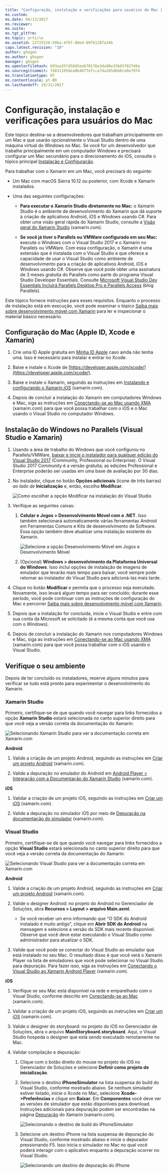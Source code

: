 ```yaml
---
title: "Configuração, instalação e verificações para usuários do Mac | Microsoft Docs"
ms.custom: 
ms.date: 04/13/2017
ms.reviewer: 
ms.suite: 
ms.tgt_pltfrm: 
ms.topic: article
ms.assetid: 22725520-59ba-4f6f-80e4-097b1287a34b
caps.latest.revision: "10"
author: ghogen
ms.author: ghogen
manager: ghogen
ms.openlocfilehash: b93ea35fd58d5ee678176e3da98e33b65f82740a
ms.sourcegitcommit: f40311056ea0b4677efcca74a285dbb0ce0e7974
ms.translationtype: HT
ms.contentlocale: pt-BR
ms.lasthandoff: 10/31/2017
---
```

# <a name="setup-install-and-verifications-for-mac-users"></a>Configuração, instalação e verificações para usuários do Mac
Este tópico destina-se a desenvolvedores que trabalham principalmente em um Mac e que usarão opcionalmente o Visual Studio dentro de uma máquina virtual do Windows no Mac. Se você for um desenvolvedor que trabalhe principalmente em um computador Windows e precisará configurar um Mac secundário para o direcionamento do iOS, consulte o tópico principal [Instalação e Configuração](../cross-platform/setup-and-install.md).

 Para trabalhar com o Xamarin em um Mac, você precisará do seguinte:

-   Um Mac com macOS Sierra 10.12 ou posterior, com Xcode e Xamarin instalados.

-   Uma das seguintes configurações:

    -   **Para executar o Xamarin Studio diretamente no Mac:** o Xamarin Studio é o ambiente de desenvolvimento do Xamarin que dá suporte à criação de aplicativos Android, iOS e Windows usando C#.  Para obter uma visão geral rápida do Xamarin Studio, consulte a [Visão geral do Xamarin Studio](https://xamarin.com/studio) (xamarin.com).

    -   **Se você já tiver o Parallels ou VMWare configurado em seu Mac:** execute o Windows com o Visual Studio 2017 e o Xamarin no Parallels ou VMWare.  Com essa configuração, o Xamarin é uma extensão que é instalada com o Visual Studio e que oferece a capacidade de usar o Visual Studio como ambiente de desenvolvimento para a criação de aplicativos Android, iOS e Windows usando C#.  Observe que você pode obter uma assinatura de 3 meses gratuita do Parallels como parte do programa Visual Studio Developer Essentials. Consulte [Microsoft Visual Studio Dev Essentials Incluirá Parallels Desktop Pro e Parallels Access](http://blog.parallels.com/blog/2015/11/18/visual-studio-dev-essentials/) (blog Parallels).

 Este tópico fornece instruções para esses requisitos.  Enquanto o processo de instalação está em execução, você pode examinar o tópico [Saiba mais sobre desenvolvimento móvel com Xamarin](../cross-platform/learn-about-mobile-development-with-xamarin.md) para ler e inspecionar o material básico necessário.

##  <a name="mac"></a> Configuração do Mac (Apple ID, Xcode e Xamarin)

1.  Crie uma ID Apple gratuita em [Minha ID Apple](https://appleid.apple.com/) caso ainda não tenha uma. Isso é necessário para instalar e entrar no Xcode.

2.  Baixe e instale o Xcode de [https://developer.apple.com/xcode/](https://developer.apple.com/xcode/).

3.  Baixe e instale o Xamarin, seguindo as instruções em [Instalando e configurando o Xamarin.iOS](http://developer.xamarin.com/guides/ios/getting_started/installation/mac/) (xamarin.com).

4.  Depois de concluir a instalação do Xamarin em computadores Windows e Mac, siga as instruções em [Conectando-se ao Mac usando XMA](http://developer.xamarin.com/guides/ios/getting_started/installation/windows/#Connecting_to_the_Mac_Using_XMA) (xamarin.com) para que você possa trabalhar com o iOS e o Mac usando o Visual Studio no computador Windows.

##  <a name="windows"></a> Instalação do Windows no Parallels (Visual Studio e Xamarin)

1.  Usando a área de trabalho do Windows que você configurou no Parallels/VMWare, [baixar e inicie o instalador para qualquer edição do Visual Studio 2017](https://www.visualstudio.com/downloads/) (Community, Professional ou Enterprise). O Visual Studio 2017 Community é a versão gratuita; as edições Professional e Enterprise poderão ser usadas em uma base de avaliação por 30 dias.

2.  No instalador, clique no botão **Opções adicionais** (ícone de três barras) _ao lado de_ **Inicialização** e, então, escolha **Modificar**.  
  
     ![Como escolher a opção Modificar na instalação do Visual Studio](../cross-platform/media/cross-plat-xamarin-setup-1a.png "Instalação 1 entre várias plataformas do Xamarin")  
  
3.  Verifique as seguintes caixas:

    1.  **Celular e Jogos > Desenvolvimento Móvel com o .NET**. Isso também selecionará automaticamente várias ferramentas Android em Ferramentas Comuns e Kits de desenvolvimento de Software. Essa opção também deve atualizar uma instalação existente do Xamarin.  
  
         ![Selecione a opção Desenvolvimento Móvel em Jogos e Desenvolvimento Móvel](../cross-platform/media/cross-plat-xamarin-setup-2a.png "Instalação 2 entre várias plataformas do Xamarin")  
  
    2. (Opcional) **Windows > desenvolvimento da Plataforma Universal do Windows**. Isso inclui opções de instalação de imagens de emulador que levarão mais tempo para baixar; você sempre pode retornar ao instalador do Visual Studio para adicioná-las mais tarde.  

4.  Clique no botão **Modificar** e permita que o processo seja executado. Novamente, isso levará algum tempo para ser concluído; durante esse período, você pode continuar com as instruções de configuração do Mac e percorrer [Saiba mais sobre desenvolvimento móvel com Xamarin](../cross-platform/learn-about-mobile-development-with-xamarin.md).

5.  Depois que a instalação for concluída, inicie o Visual Studio e entre com sua conta da Microsoft se solicitado (é a mesma conta que você usa com o Windows).

6.  Depois de concluir a instalação do Xamarin nos computadores Windows e Mac, siga as instruções em [Conectando-se ao Mac usando XMA](http://developer.xamarin.com/guides/ios/getting_started/installation/windows/#Connecting_to_the_Mac_Using_XMA) (xamarin.com) para que você possa trabalhar com o iOS usando o Visual Studio.

##  <a name="verify"></a> Verifique o seu ambiente
 Depois de ter concluído os instaladores, reserve alguns minutos para verificar se tudo está pronto para experimentar o desenvolvimento do Xamarin.

### <a name="xamarin-studio"></a>Xamarin Studio
 Primeiro, certifique-se de que quando você navegar para links fornecidos a opção **Xamarin Studio** estará selecionada no canto superior direito para que você veja a versão correta da documentação do Xamarin:

 ![Selecionando Xamarin Studio para ver a documentação correta em Xamarin.com](../cross-platform/media/crossplat-xamarin-mac-1.png "CrossPlat Xamarin Mac 1")

**Android**

1.  Valide a criação de um projeto Android, seguindo as instruções em [Criar um projeto Android](http://developer.xamarin.com/recipes/android/general/projects/create_an_android_project/) (xamarin.com).

2.  Valide a depuração no emulador do Android em [Android Player > Integração com a Documentação do Xamarin Studio](https://developer.xamarin.com/guides/android/getting_started/installation/android-player/#Integration_with_Xamarin_Studio) (xamarin.com).

**iOS**

1.  Validar a criação de um projeto iOS, seguindo as instruções em [Criar um iOS](http://developer.xamarin.com/recipes/ios/general/projects/create_an_ios_project/) (xamarin.com).

2.  Valide a depuração no simulador iOS por meio de [Depuração na documentação do simulador](https://developer.xamarin.com/guides/ios/deployment,_testing,_and_metrics/debugging_in_xamarin_ios/#Debugging_on_the_Simulator) (xamarin.com).

### <a name="visual-studio"></a>Visual Studio
 Primeiro, certifique-se de que quando você navegar para links fornecidos a opção **Visual Studio** estará selecionada no canto superior direito para que você veja a versão correta da documentação do Xamarin:

 ![Selecionando Visual Studio para ver a documentação correta em Xamarin.com](../cross-platform/media/crossplat-xamarin-mac-2.png "CrossPlat Xamarin Mac 2")

**Android**

1.  Valide a criação de um projeto Android, seguindo as instruções em [Criar um projeto Android](http://developer.xamarin.com/recipes/android/general/projects/create_an_android_project/) (xamarin.com).

2.  Valide o designer Android: no projeto do Android no Gerenciador de Soluções, abra **Recursos > Layout > arquivo Main.axml**.

    -   Se você receber um erro informando que "O SDK do Android instalado é muito antigo", clique em **Abrir SDK do Android** na mensagem e selecione a versão do SDK mais recente disponível. Observe que você deve estar executando o Visual Studio como administrador para atualizar o SDK.

3.  Valide que você pode se conectar do Visual Studio ao emulador que está instalado no seu Mac.  O resultado disso é que você verá o Xamarin Player na lista de emuladores que você pode selecionar no Visual Studio para depuração.  Para fazer isso, siga as instruções em [Conectando o Visual Studio ao Xamarin Android Player](http://developer.xamarin.com/guides/android/deployment,_testing,_and_metrics/android-player-with-visual-studio-in-vm/) (xamarin.com).

**iOS**

1.  Verifique se seu Mac está disponível na rede e emparelhado com o Visual Studio, conforme descrito em [Conectando-se ao Mac](https://developer.xamarin.com/guides/ios/getting_started/installation/windows/#Connecting_to_the_Mac) (xamarin.com).

2.  Validar a criação de um projeto iOS, seguindo as instruções em [Criar um iOS](http://developer.xamarin.com/recipes/ios/general/projects/create_an_ios_project/) (xamarin.com).

3.  Valide o designer do storyboard: no projeto do iOS no Gerenciador de Soluções, abra o arquivo **MainStoryboard.storyboard**. Aqui, o Visual Studio hospeda o designer que está sendo executado remotamente no Mac.

4.  Validar compilação e depuração:

    1.  Clique com o botão direito do mouse no projeto do iOS no Gerenciador de Soluções e selecione **Definir como projeto de inicialização**.

    2.  Selecione o destino **iPhoneSimulator** na lista suspensa do build do Visual Studio, conforme mostrado abaixo. Se nenhum simulador estiver listado, inicie o Xcode no Mac, selecione **Xcode->Preferências** e clique em **Baixar**. Em **Componentes** você deve ver as versões de simulador que estão disponíveis para download. Instruções adicionais para depuração podem ser encontradas na página [Depuração](https://developer.xamarin.com/guides/ios/deployment,_testing,_and_metrics/debugging_in_xamarin_ios/#Debugging_on_the_Simulator) do Xamarin (xamarin.com).

         ![Selecionando o destino de build do iPhoneSimulator](../cross-platform/media/crossplat-xamarin-verify-5.png "CrossPlat Xamarin Verificação 5")

    3.  Selecione um destino iPhone na lista suspensa de depuração do Visual Studio, conforme mostrado abaixo e inicie o depurador pressionando F5. Isso inicia o simulador no Mac no qual você poderá interagir com o aplicativo enquanto a depuração ocorrer no Visual Studio.

         ![Selecionando um destino de depuração do iPhone](../cross-platform/media/crossplat-xamarin-verify-6.png "CrossPlat Xamarin Verificação 6")